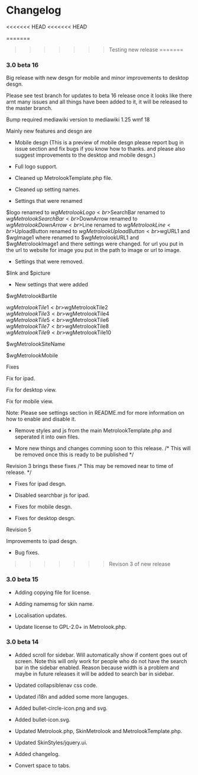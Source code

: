 Changelog
=========

<<<<<<< HEAD
<<<<<<< HEAD

=======
>>>>>>> Testing new release
=======
### 3.0 beta 16

Big release with new desgn for mobile and minor improvements to desktop desgn.

Please see test branch for updates to beta 16 release once it looks like there arnt many issues and all things have been added to it, it will be released to the master branch.

Bump required mediawiki version to mediawiki 1.25 wmf 18

Mainly new features and desgn are

* Mobile desgn (This is a preview of mobile desgn please report bug in issue section and fix bugs if you know how to thanks. and please also suggest improvements to the desktop and mobile desgn.)

* Full logo support.

* Cleaned up MetrolookTemplate.php file.

* Cleaned up setting names.

* Settings that were renamed

$logo renamed to $wgMetrolookLogo<br>$SearchBar renamed to $wgMetrolookSearchBar<br>$DownArrow renamed to $wgMetrolookDownArrow<br>$Line renamed to $wgMetrolookLine<br>$UploadButton renamed to $wgMetrolookUploadButton<br>$wgURL1 and $wgImage1 where renamed to $wgMetrolookURL1 and $wgMetrolookImage1 and there settings were changed. for url you put in the url to website for image you put in the path to image or url to image.

* Settings that were removed.

 $link and  $picture

* New settings that were added

$wgMetrolookBartile

$wgMetrolookTile1<br>$wgMetrolookTile2<br>$wgMetrolookTile3<br>$wgMetrolookTile4<br>$wgMetrolookTile5<br>$wgMetrolookTile6<br>$wgMetrolookTile7<br>$wgMetrolookTile8<br>$wgMetrolookTile9<br>$wgMetrolookTile10

$wgMetrolookSiteName

$wgMetrolookMobile



Fixes

Fix for ipad.

Fix for desktop view.

Fix for mobile view.



Note: Please see settings section in README.md for more information on how to enable and disable it.

* Remove styles and js from the main MetrolookTemplate.php and seperated it into own files.

* More new things and changes comming soon to this release. /* This will be removed once this is ready to be published */



Revision 3 brings these fixes /* This may be removed near to time of release. */

* Fixes for ipad desgn.

* Disabled searchbar js for ipad.

* Fixes for mobile desgn.

* Fixes for desktop desgn.

Revision 5

Improvements to ipad desgn.

* Bug fixes.


>>>>>>> Revison 3 of new release
### 3.0 beta 15

* Adding copying file for license.

* Adding namemsg for skin name.

* Localisation updates.

* Update license to GPL-2.0+ in Metrolook.php.


### 3.0 beta 14

* Added scroll for sidebar. Will automatically show if content goes out of screen. Note this will only work for people who do not have the search bar in the sidebar enabled. Reason because width is a problem and maybe in future releases it will be added to search bar in sidebar.

* Updated collapsiblenav css code.

* Updated i18n and added some more languges.

* Added bullet-circle-icon.png and svg.

* Added bullet-icon.svg.

* Updated Metrolook.php, SkinMetrolook and MetrolookTemplate.php.

* Updated SkinStyles/jquery.ui.

* Added changelog.

* Convert space to tabs.
